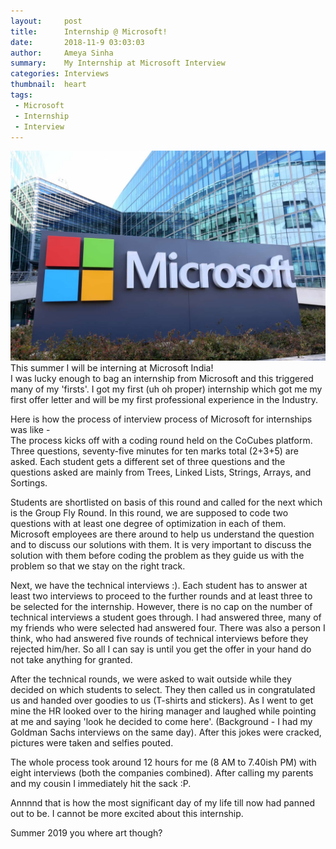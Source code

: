 ```yaml
---
layout:     post
title:      Internship @ Microsoft!
date:       2018-11-9 03:03:03
author:     Ameya Sinha
summary:    My Internship at Microsoft Interview
categories: Interviews
thumbnail:  heart
tags:
 - Microsoft
 - Internship
 - Interview
---
```

![Image of Microsoft][1]
This summer I will be interning at Microsoft India!  
I was lucky enough to bag an internship from Microsoft and this triggered many of my 'firsts'. I got my first (uh oh proper) internship which got me my first offer letter and will be my first professional experience in the Industry.

Here is how the process of interview process of Microsoft for internships was like -  
The process kicks off with a coding round held on the CoCubes platform. Three questions, seventy-five minutes for ten marks total (2+3+5) are asked. Each student gets a different set of three questions and the questions asked are mainly from Trees, Linked Lists, Strings, Arrays, and Sortings.  

Students are shortlisted on basis of this round and called for the next which is the Group Fly Round. In this round, we are supposed to code two questions with at least one degree of optimization in each of them. Microsoft employees are there around to help us understand the question and to discuss our solutions with them. It is very important to discuss the solution with them before coding the problem as they guide us with the problem so that we stay on the right track.  

Next, we have the technical interviews :). Each student has to answer at least two interviews to proceed to the further rounds and at least three to be selected for the internship. However, there is no cap on the number of technical interviews a student goes through. I had answered three, many of my friends who were selected had answered four. There was also a person I think, who had answered five rounds of technical interviews before they rejected him/her. So all I can say is until you get the offer in your hand do not take anything for granted.  

After the technical rounds, we were asked to wait outside while they decided on which students to select. They then called us in congratulated us and handed over goodies to us (T-shirts and stickers). As I went to get mine the HR looked over to the hiring manager and laughed while pointing at me and saying 'look he decided to come here'. (Background - I had my Goldman Sachs interviews on the same day). After this jokes were cracked, pictures were taken and selfies pouted.  

The whole process took around 12 hours for me (8 AM to 7.40ish PM) with eight interviews (both the companies combined). After calling my parents and my cousin I immediately hit the sack :P.

Annnnd that is how the most significant day of my life till now had panned out to be. I cannot be more excited about this internship.

Summer 2019 you where art though?

[1]: /images/microsoft.jpg
